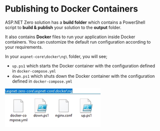 # Publishing to Docker Containers

ASP.NET Zero solution has a **build folder** which contains a PowerShell script to **build & publish** your solution to the **output** folder. 

It also contains **Docker** files to run your application inside Docker containers. You can customize the default run configuration according to your requirements. 

In your `aspnet-core\docker\ng\` folder, you will see;

* `up.ps1`  which starts the Docker container with the configuration defined in `docker-compose.yml`
* `down.ps1`  which shuts down the Docker container with the configuration defined in `docker-compose.yml`

![docker-folder-angular](images\docker-folder-angular.jpg)